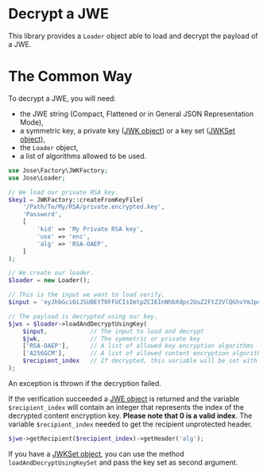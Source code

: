 Decrypt a JWE
=============

This library provides a `Loader` object able to load and decrypt the payload of a JWE.

# The Common Way

To decrypt a JWE, you will need:

* the JWE string (Compact, Flattened or in General JSON Representation Mode),
* a symmetric key, a private key ([JWK object](../object/jwk.md)) or a key set ([JWKSet object](../object/jwkset.md)),
* the `Loader` object,
* a list of algorithms allowed to be used.

```php
use Jose\Factory\JWKFactory;
use Jose\Loader;

// We load our private RSA key.
$key1 = JWKFactory::createFromKeyFile(
    '/Path/To/My/RSA/private.encrypted.key',
    'Password',
    [
        'kid' => 'My Private RSA key',
        'use' => 'enc',
        'alg' => 'RSA-OAEP',
    ]
);

// We create our loader.
$loader = new Loader();

// This is the input we want to load verify.
$input = 'eyJhbGciOiJSU0EtT0FFUCIsImtpZCI6InNhbXdpc2UuZ2FtZ2VlQGhvYmJpdG9uLmV4YW1wbGUiLCJlbmMiOiJBMjU2R0NNIn0.rT99rwrBTbTI7IJM8fU3Eli7226HEB7IchCxNuh7lCiud48LxeolRdtFF4nzQibeYOl5S_PJsAXZwSXtDePz9hk-BbtsTBqC2UsPOdwjC9NhNupNNu9uHIVftDyucvI6hvALeZ6OGnhNV4v1zx2k7O1D89mAzfw-_kT3tkuorpDU-CpBENfIHX1Q58-Aad3FzMuo3Fn9buEP2yXakLXYa15BUXQsupM4A1GD4_H4Bd7V3u9h8Gkg8BpxKdUV9ScfJQTcYm6eJEBz3aSwIaK4T3-dwWpuBOhROQXBosJzS1asnuHtVMt2pKIIfux5BC6huIvmY7kzV7W7aIUrpYm_3H4zYvyMeq5pGqFmW2k8zpO878TRlZx7pZfPYDSXZyS0CfKKkMozT_qiCwZTSz4duYnt8hS4Z9sGthXn9uDqd6wycMagnQfOTs_lycTWmY-aqWVDKhjYNRf03NiwRtb5BE-tOdFwCASQj3uuAgPGrO2AWBe38UjQb0lvXn1SpyvYZ3WFc7WOJYaTa7A8DRn6MC6T-xDmMuxC0G7S2rscw5lQQU06MvZTlFOt0UvfuKBa03cxA_nIBIhLMjY2kOTxQMmpDPTr6Cbo8aKaOnx6ASE5Jx9paBpnNmOOKH35j_QlrQhDWUN6A2Gg8iFayJ69xDEdHAVCGRzN3woEI2ozDRs.-nBoKLH0YkLZPSI9.o4k2cnGN8rSSw3IDo1YuySkqeS_t2m1GXklSgqBdpACm6UJuJowOHC5ytjqYgRL-I-soPlwqMUf4UgRWWeaOGNw6vGW-xyM01lTYxrXfVzIIaRdhYtEMRBvBWbEwP7ua1DRfvaOjgZv6Ifa3brcAM64d8p5lhhNcizPersuhw5f-pGYzseva-TUaL8iWnctc-sSwy7SQmRkfhDjwbz0fz6kFovEgj64X1I5s7E6GLp5fnbYGLa1QUiML7Cc2GxgvI7zqWo0YIEc7aCflLG1-8BboVWFdZKLK9vNoycrYHumwzKluLWEbSVmaPpOslY2n525DxDfWaVFUfKQxMF56vn4B9QMpWAbnypNimbM8zVOw.UCGiqJxhBI3IFVdPalHHvA';

// The payload is decrypted using our key.
$jws = $loader->loadAndDecryptUsingKey(
    $input,            // The input to load and decrypt
    $jwk,              // The symmetric or private key 
    ['RSA-OAEP'],      // A list of allowed key encryption algorithms
    ['A256GCM'],       // A list of allowed content encryption algorithms
    $recipient_index   // If decrypted, this variable will be set with the recipient index used to decrypt
);
```

An exception is thrown if the decryption failed.

If the verification succeeded a [JWE object](../object/jwe.md) is returned and the variable `$recipient_index` will contain an integer
that represents the index of the decrypted content encryption key. **Please note that 0 is a valid index**.
The variable `$recipient_index` needed to get the recipient unprotected header.

```php
$jwe->getRecipient($recipient_index)->getHeader('alg');
```

If you have a [JWKSet object](../object/jwkset.md), you can use the method `loadAndDecryptUsingKeySet` and pass the key set as second argument.
